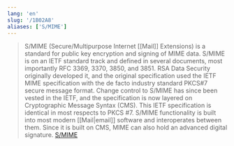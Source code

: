 ```yaml
---
lang: 'en'
slug: '/1B02A8'
aliases: ['S/MIME']
---
```


> S/MIME (Secure/Multipurpose Internet [[Mail]] Extensions) is a standard for public key encryption and signing of MIME data. S/MIME is on an IETF standard track and defined in several documents, most importantly RFC 3369, 3370, 3850, and 3851. RSA Data Security originally developed it, and the original specification used the IETF MIME specification with the de facto industry standard PKCS#7 secure message format. Change control to S/MIME has since been vested in the IETF, and the specification is now layered on Cryptographic Message Syntax (CMS). This IETF specification is identical in most respects to PKCS #7. S/MIME functionality is built into most modern [[Mail|email]] software and interoperates between them. Since it is built on CMS, MIME can also hold an advanced digital signature. [S/MIME](https://en.wikipedia.org/wiki/S/MIME)
